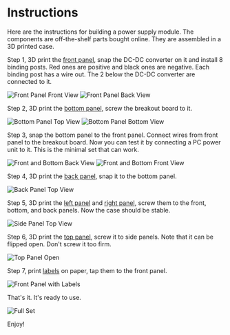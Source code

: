 # Instructions

Here are the instructions for building a power supply module. The components are off-the-shelf parts bought online. They are assembled in a 3D printed case.

Step 1, 3D print the [front panel](/3DModel/Front.stl), snap the DC-DC converter on it and install 8 binding posts. Red ones are positive and black ones are negative. Each binding post has a wire out. The 2 below the DC-DC converter are connected to it.

![Front Panel Front View](Img/FrontPanelFrontView.jpg)
![Front Panel Back View](Img/FrontPanelBackView.jpg)

Step 2, 3D print the [bottom panel](/3DModel/Bottom.stl), screw the breakout board to it.

![Bottom Panel Top View](Img/BottomPanelTopView.jpg)
![Bottom Panel Bottom View](Img/BottomPanelBottomView.jpg)

Step 3, snap the bottom panel to the front panel. Connect wires from front panel to the breakout board. Now you can test it by connecting a PC power unit to it. This is the minimal set that can work.

![Front and Bottom Back View](Img/FrontAndBottomBackView.jpg)
![Front and Bottom Front View](Img/FrontAndBottomFrontView.jpg)

Step 4, 3D print the [back panel](/3DModel/Back.stl), snap it to the bottom panel.

![Back Panel Top View](Img/BackPanelTopView.jpg)

Step 5, 3D print the [left panel](/3DModel/Left.stl) and [right panel](/3DModel/Right.stl), screw them to the front, bottom, and back panels. Now the case should be stable.

![Side Panel Top View](Img/SidePanelTopView.jpg)

Step 6, 3D print the [top panel](/3DModel/Top.stl), screw it to side panels. Note that it can be flipped open. Don't screw it too firm.

![Top Panel Open](Img/TopPanelOpen.jpg)

Step 7, print [labels](Labels.pdf) on paper, tap them to the front panel.

![Front Panel with Labels](Img/FrontPanelWithLabels.jpg)

That's it. It's ready to use.

![Full Set](Img/FullSet.jpg)

Enjoy!
